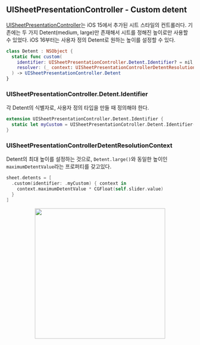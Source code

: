 ## UISheetPresentationController - Custom detent

[UISheetPresentationController](https://github.com/anjaeyoung26/TIL/blob/main/Swift/uisheetpresentationcontroller.md)는 iOS 15에서 추가된 시트 스타일의 컨트롤러다. 기존에는 두 가지 Detent(medium, large)만 존재해서 시트를 정해진 높이로만 사용할 수 있었다. iOS 16부터는 사용자 정의 Detent로 원하는 높이를 설정할 수 있다.

```swift
class Detent : NSObject {
  static func custom(
    identifier: UISheetPresentationController.Detent.Identifier? = nil, 
    resolver: (_ context: UISheetPresentationControllerDetentResolutionContext) -> CGFloat?
  ) -> UISheetPresentationController.Detent
}
```

### UISheetPresentationController.Detent.Identifier

각 Detent의 식별자로, 사용자 정의 타입을 만들 때 정의해야 한다.

```swift
extension UISheetPresentationController.Detent.Identifier {
  static let myCustom = UISheetPresentationCotroller.Detent.Identifier("myCustom")
}
```

### UISheetPresentationControllerDetentResolutionContext

Detent의 최대 높이를 설정하는 것으로, `Detent.large()`와 동일한 높이인 `maximumDetentValue`라는 프로퍼티를 갖고있다.

```swift
sheet.detents = [
  .custom(identifier: .myCustom) { context in 
    context.maximumDetentValue * CGFloat(self.slider.value)
  }
]
```

<p align="center">
<img src="https://user-images.githubusercontent.com/61190690/176196378-1c7035c1-dbb7-4992-bbfc-9e16261ce4bc.gif" height="350">
</p>

